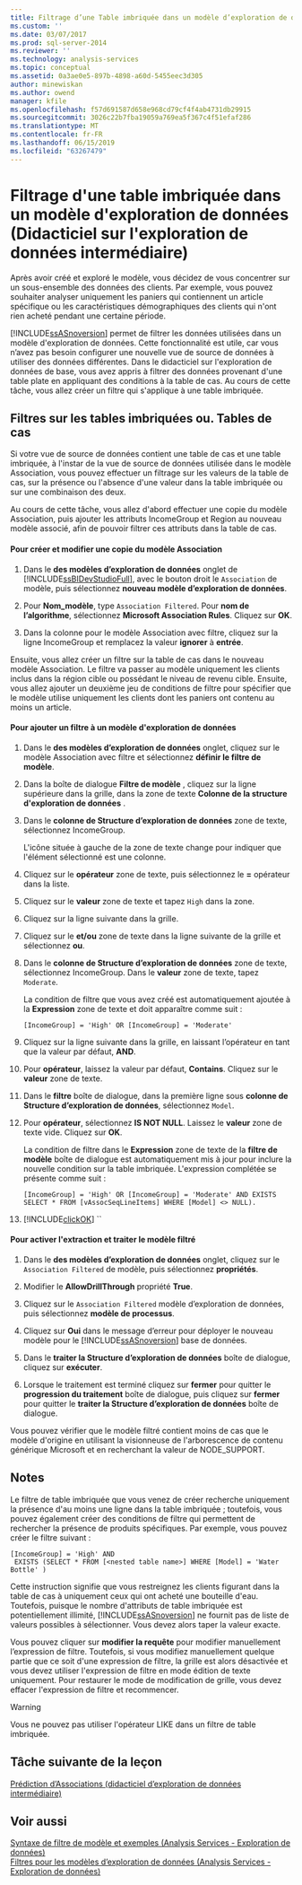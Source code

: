 ```yaml
---
title: Filtrage d’une Table imbriquée dans un modèle d’exploration de données (didacticiel d’exploration de données intermédiaire) | Microsoft Docs
ms.custom: ''
ms.date: 03/07/2017
ms.prod: sql-server-2014
ms.reviewer: ''
ms.technology: analysis-services
ms.topic: conceptual
ms.assetid: 0a3ae0e5-897b-4898-a60d-5455eec3d305
author: minewiskan
ms.author: owend
manager: kfile
ms.openlocfilehash: f57d691587d658e968cd79cf4f4ab4731db29915
ms.sourcegitcommit: 3026c22b7fba19059a769ea5f367c4f51efaf286
ms.translationtype: MT
ms.contentlocale: fr-FR
ms.lasthandoff: 06/15/2019
ms.locfileid: "63267479"
---
```

# <a name="filtering-a-nested-table-in-a-mining-model-intermediate-data-mining-tutorial"></a>Filtrage d'une table imbriquée dans un modèle d'exploration de données (Didacticiel sur l'exploration de données intermédiaire)
  Après avoir créé et exploré le modèle, vous décidez de vous concentrer sur un sous-ensemble des données des clients. Par exemple, vous pouvez souhaiter analyser uniquement les paniers qui contiennent un article spécifique ou les caractéristiques démographiques des clients qui n'ont rien acheté pendant une certaine période.  
  
 [!INCLUDE[ssASnoversion](../includes/ssasnoversion-md.md)] permet de filtrer les données utilisées dans un modèle d'exploration de données. Cette fonctionnalité est utile, car vous n’avez pas besoin configurer une nouvelle vue de source de données à utiliser des données différentes. Dans le didacticiel sur l'exploration de données de base, vous avez appris à filtrer des données provenant d'une table plate en appliquant des conditions à la table de cas. Au cours de cette tâche, vous allez créer un filtre qui s'applique à une table imbriquée.  
  
## <a name="filters-on-nested-vs-case-tables"></a>Filtres sur les tables imbriquées ou. Tables de cas  
 Si votre vue de source de données contient une table de cas et une table imbriquée, à l'instar de la vue de source de données utilisée dans le modèle Association, vous pouvez effectuer un filtrage sur les valeurs de la table de cas, sur la présence ou l'absence d'une valeur dans la table imbriquée ou sur une combinaison des deux.  
  
 Au cours de cette tâche, vous allez d'abord effectuer une copie du modèle Association, puis ajouter les attributs IncomeGroup et Region au nouveau modèle associé, afin de pouvoir filtrer ces attributs dans la table de cas.  
  
#### <a name="to-create-and-modify-a-copy-of-the-association-model"></a>Pour créer et modifier une copie du modèle Association  
  
1.  Dans le **des modèles d’exploration de données** onglet de [!INCLUDE[ssBIDevStudioFull](../includes/ssbidevstudiofull-md.md)], avec le bouton droit le `Association` de modèle, puis sélectionnez **nouveau modèle d’exploration de données**.  
  
2.  Pour **Nom_modèle**, type `Association Filtered`. Pour **nom de l’algorithme**, sélectionnez **Microsoft Association Rules**. Cliquez sur **OK**.  
  
3.  Dans la colonne pour le modèle Association avec filtre, cliquez sur la ligne IncomeGroup et remplacez la valeur **ignorer** à **entrée**.  
  
 Ensuite, vous allez créer un filtre sur la table de cas dans le nouveau modèle Association. Le filtre va passer au modèle uniquement les clients inclus dans la région cible ou possédant le niveau de revenu cible. Ensuite, vous allez ajouter un deuxième jeu de conditions de filtre pour spécifier que le modèle utilise uniquement les clients dont les paniers ont contenu au moins un article.  
  
#### <a name="to-add-a-filter-to-a-mining-model"></a>Pour ajouter un filtre à un modèle d'exploration de données  
  
1.  Dans le **des modèles d’exploration de données** onglet, cliquez sur le modèle Association avec filtre et sélectionnez **définir le filtre de modèle**.  
  
2.  Dans la boîte de dialogue **Filtre de modèle** , cliquez sur la ligne supérieure dans la grille, dans la zone de texte **Colonne de la structure d'exploration de données** .  
  
3.  Dans le **colonne de Structure d’exploration de données** zone de texte, sélectionnez IncomeGroup.  
  
     L'icône située à gauche de la zone de texte change pour indiquer que l'élément sélectionné est une colonne.  
  
4.  Cliquez sur le **opérateur** zone de texte, puis sélectionnez le **=** opérateur dans la liste.  
  
5.  Cliquez sur le **valeur** zone de texte et tapez `High` dans la zone.  
  
6.  Cliquez sur la ligne suivante dans la grille.  
  
7.  Cliquez sur le **et/ou** zone de texte dans la ligne suivante de la grille et sélectionnez **ou**.  
  
8.  Dans le **colonne de Structure d’exploration de données** zone de texte, sélectionnez IncomeGroup. Dans le **valeur** zone de texte, tapez `Moderate`.  
  
     La condition de filtre que vous avez créé est automatiquement ajoutée à la **Expression** zone de texte et doit apparaître comme suit :  
  
     `[IncomeGroup] = 'High' OR [IncomeGroup] = 'Moderate'`  
  
9. Cliquez sur la ligne suivante dans la grille, en laissant l’opérateur en tant que la valeur par défaut, **AND**.  
  
10. Pour **opérateur**, laissez la valeur par défaut, **Contains**. Cliquez sur le **valeur** zone de texte.  
  
11. Dans le **filtre** boîte de dialogue, dans la première ligne sous **colonne de Structure d’exploration de données**, sélectionnez `Model`.  
  
12. Pour **opérateur**, sélectionnez **IS NOT NULL**. Laissez le **valeur** zone de texte vide. Cliquez sur **OK**.  
  
     La condition de filtre dans le **Expression** zone de texte de la **filtre de modèle** boîte de dialogue est automatiquement mis à jour pour inclure la nouvelle condition sur la table imbriquée. L'expression complétée se présente comme suit :  
  
     `[IncomeGroup] = 'High' OR [IncomeGroup] = 'Moderate' AND EXISTS SELECT * FROM [vAssocSeqLineItems] WHERE [Model] <> NULL).`  
  
13. [!INCLUDE[clickOK](../includes/clickok-md.md)] ``  
  
#### <a name="to-enable-drillthrough-and-to-process-the-filtered-model"></a>Pour activer l'extraction et traiter le modèle filtré  
  
1.  Dans le **des modèles d’exploration de données** onglet, cliquez sur le `Association Filtered` de modèle, puis sélectionnez **propriétés**.  
  
2.  Modifier le **AllowDrillThrough** propriété **True**.  
  
3.  Cliquez sur le `Association Filtered` modèle d’exploration de données, puis sélectionnez **modèle de processus**.  
  
4.  Cliquez sur **Oui** dans le message d’erreur pour déployer le nouveau modèle pour le [!INCLUDE[ssASnoversion](../includes/ssasnoversion-md.md)] base de données.  
  
5.  Dans le **traiter la Structure d’exploration de données** boîte de dialogue, cliquez sur **exécuter**.  
  
6.  Lorsque le traitement est terminé cliquez sur **fermer** pour quitter le **progression du traitement** boîte de dialogue, puis cliquez sur **fermer** pour quitter le **traiter la Structure d’exploration de données**  boîte de dialogue.  
  
 Vous pouvez vérifier que le modèle filtré contient moins de cas que le modèle d'origine en utilisant la visionneuse de l'arborescence de contenu générique Microsoft et en recherchant la valeur de NODE_SUPPORT.  
  
## <a name="remarks"></a>Notes  
 Le filtre de table imbriquée que vous venez de créer recherche uniquement la présence d'au moins une ligne dans la table imbriquée ; toutefois, vous pouvez également créer des conditions de filtre qui permettent de rechercher la présence de produits spécifiques.  Par exemple, vous pouvez créer le filtre suivant :  
  
```  
[IncomeGroup] = 'High' AND  
 EXISTS (SELECT * FROM [<nested table name>] WHERE [Model] = 'Water Bottle' )   
```  
  
 Cette instruction signifie que vous restreignez les clients figurant dans la table de cas à uniquement ceux qui ont acheté une bouteille d'eau. Toutefois, puisque le nombre d'attributs de table imbriquée est potentiellement illimité, [!INCLUDE[ssASnoversion](../includes/ssasnoversion-md.md)] ne fournit pas de liste de valeurs possibles à sélectionner. Vous devez alors taper la valeur exacte.  
  
 Vous pouvez cliquer sur **modifier la requête** pour modifier manuellement l’expression de filtre. Toutefois, si vous modifiez manuellement quelque partie que ce soit d'une expression de filtre, la grille est alors désactivée et vous devez utiliser l'expression de filtre en mode édition de texte uniquement. Pour restaurer le mode de modification de grille, vous devez effacer l'expression de filtre et recommencer.  
  
> [!WARNING]  
>  Vous ne pouvez pas utiliser l'opérateur LIKE dans un filtre de table imbriquée.  
  
## <a name="next-task-in-lesson"></a>Tâche suivante de la leçon  
 [Prédiction d’Associations &#40;didacticiel d’exploration de données intermédiaire&#41;](../../2014/tutorials/predicting-associations-intermediate-data-mining-tutorial.md)  
  
## <a name="see-also"></a>Voir aussi  
 [Syntaxe de filtre de modèle et exemples &#40;Analysis Services - Exploration de données&#41;](../../2014/analysis-services/data-mining/model-filter-syntax-and-examples-analysis-services-data-mining.md)   
 [Filtres pour les modèles d’exploration de données &#40;Analysis Services - Exploration de données&#41;](../../2014/analysis-services/data-mining/filters-for-mining-models-analysis-services-data-mining.md)  
  
  
